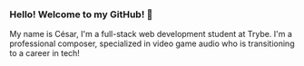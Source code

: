 ### Hello! Welcome to my GitHub! 👋
My name is César, I'm a full-stack web development student at Trybe.
I'm a professional composer, specialized in video game audio who is transitioning to a career in tech!

<!--
**alvescesar/alvescesar** is a ✨ _special_ ✨ repository because its `README.md` (this file) appears on your GitHub profile.

Here are some ideas to get you started:

- 🔭 I’m currently working on ...
- 🌱 I’m currently learning ...
- 👯 I’m looking to collaborate on ...
- 🤔 I’m looking for help with ...
- 💬 Ask me about ...
- 📫 How to reach me: ...
- 😄 Pronouns: ...
- ⚡ Fun fact: ...
-->
